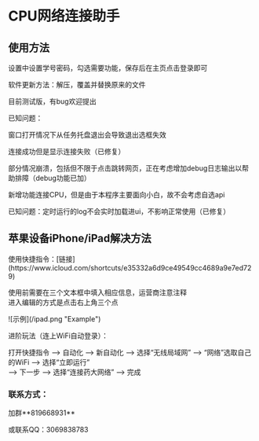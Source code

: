# CPU网络连接助手

## 使用方法

<p>设置中设置学号密码，勾选需要功能，保存后在主页点击登录即可</p>
<p>软件更新方法：解压，覆盖并替换原来的文件</p>
<p>目前测试版，有bug欢迎提出</p>

已知问题：<p>窗口打开情况下从任务托盘退出会导致退出选框失效</p>
<p>连接成功但是显示连接失败（已修复）</p>
<p>部分情况崩溃，包括但不限于点击跳转网页，正在考虑增加debug日志输出以帮助排障（debug功能已加）</p>
<p>新增功能连接CPU，但是由于本程序主要面向小白，故不会考虑自选api</p>
<p>已知问题：定时运行的log不会实时加载进ui，不影响正常使用（已修复）</p>

## 苹果设备iPhone/iPad解决方法

<p>使用快捷指令：[链接](https://www.icloud.com/shortcuts/e35332a6d9ce49549cc4689a9e7ed729)</p>
<p>使用前需要在三个文本框中填入相应信息，运营商注意注释<br>
进入编辑的方式是点击右上角三个点</p>
<p>![示例](/ipad.png "Example")</p>
<p>进阶玩法（连上WiFi自动登录）：</p>
<p>打开快捷指令 —> 自动化 —> 新自动化 —> 选择“无线局域网” —> “网络”选取自己的WiFi —> 选择“立即运行”<br>
—> 下一步 —> 选择“连接药大网络” —> 完成</p>

### 联系方式：
<p>加群**819668931**</p><p>或联系QQ：3069838783</p>
